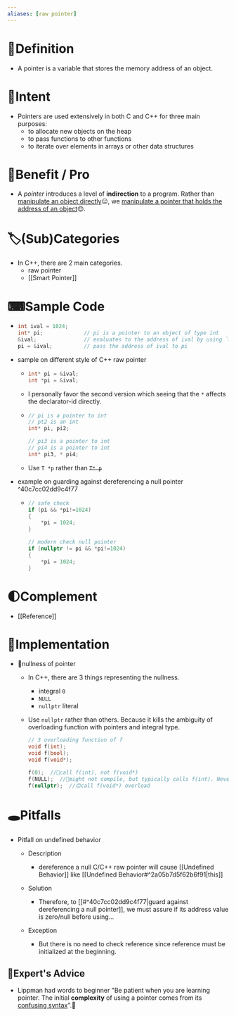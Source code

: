 ```yaml
---
aliases: [raw pointer]
---
```


# 📝Definition
- A pointer is a variable that stores the memory address of an object.

# 🎯Intent
- Pointers are used extensively in both C and C++ for three main purposes:
    - to allocate new objects on the heap
    - to pass functions to other functions
    - to iterate over elements in arrays or other data structures
    
# 🚀Benefit / Pro
- A *pointer* introduces a level of **indirection** to a program. Rather than <u>manipulate an object directly</u>😑, we <u>manipulate a pointer that holds the address of an object</u>😍.

# 🏷(Sub)Categories
- In C++, there are 2 main categories.
    - raw pointer
    - [[Smart Pointer]]
    
# ⌨Sample Code
- ``` c++
  int ival = 1024;
  int* pi;             // pi is a pointer to an object of type int
  &ival;               // evaluates to the address of ival by using `&`
  pi = &ival;          // pass the address of ival to pi
  ```
- sample on different style of C++ raw pointer
    - ``` c++
      int* pi = &ival;
      int *pi = &ival;
      ```
    - I personally favor the second version which seeing that the `*` affects the declarator-id directly.
    - ``` c++
      // pi is a pointer to int
      // pt2 is an int
      int* pi, pi2;
      
      // pi3 is a pointer to int
      // pi4 is a pointer to int
      int* pi3, * pi4;
      ```
    - Use `T *p` rather than ~~`T* p`~~
    
- example on guarding against dereferencing a null pointer ^40c7cc02dd9c4f77
    - ``` c++
      // safe check
      if (pi && *pi!=1024)
      {
          *pi = 1024;
      }
      
      // modern check null pointer
      if (nullptr != pi && *pi!=1024)
      {
          *pi = 1024;
      }
      ```
    
# 🌓Complement
- [[Reference]]

# 🔎Implementation
- 📌nullness of pointer
    - In C++, there are 3 things representing the nullness.
        - integral `0`
        - `NULL`
        - `nullptr` literal
        
    - Use `nullptr` rather than others. Because it kills the ambiguity of overloading function with pointers and integral type.
      
      ``` c++
      // 3 overloading function of f
      void f(int);
      void f(bool);
      void f(void*);
      
      f(0);  //🙁call f(int), not f(void*)
      f(NULL);  //🙁might not compile, but typically calls f(int). Never calls f(void*)
      f(nullptr);  //😊call f(void*) overload
      ```
    
# 🕳Pitfalls
- Pitfall on undefined behavior
    - Description
        - dereference a null C/C++ raw pointer will cause [[Undefined Behavior]] like [[Undefined Behavior#^2a05b7d5f62b6f91|this]]
        
    - Solution
        - Therefore, to [[#^40c7cc02dd9c4f77|guard against dereferencing a null pointer]], we must assure if its address value is zero/null before using...
        
    - Exception
        - But there is no need to check reference since reference must be initialized at the beginning.
        
## 🥼Expert's Advice
- Lippman had words to beginner "Be patient when you are learning pointer. The initial **complexity** of using a pointer comes from its <u>confusing syntax</u>".🤣
